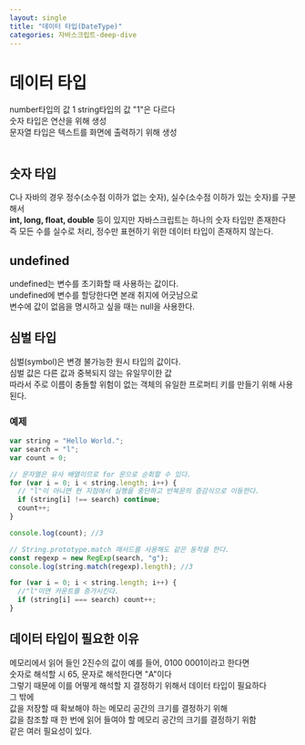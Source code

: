 ```yaml
---
layout: single
title: "데이터 타입(DateType)"
categories: 자바스크립트-deep-dive
---
```


# 데이터 타입

number타입의 값 1 string타입의 값 "1"은 다르다<br>
숫자 타입은 연산을 위해 생성<br>
문자열 타입은 텍스트를 화면에 출력하기 위해 생성
<br>
<br>

## 숫자 타입

C나 자바의 경우 정수(소수점 이하가 없는 숫자), 실수(소수점 이하가 있는 숫자)를 구분해서<br>
<strong>int, long, float, double</strong> 등이 있지만 자바스크립트는 하나의 숫자 타입만 존재한다<br>
즉 모든 수를 실수로 처리, 정수만 표현하기 위한 데이터 타입이 존재하지 않는다.

## undefined

undefined는 변수를 초기화할 때 사용하는 값이다.<br>
undefined에 변수를 할당한다면 본래 취지에 어긋남으로<br>
변수에 값이 없음을 명시하고 싶을 때는 null을 사용한다.

## 심벌 타입

심벌(symbol)은 변경 불가능한 원시 타입의 값이다.<br>
심벌 값은 다른 값과 중복되지 않는 유일무이한 값<br>
따라서 주로 이름이 충돌할 위험이 없는 객체의 유일한 프로퍼티 키를 만들기 위해 사용된다.

### 예제

```javascript
var string = "Hello World.";
var search = "l";
var count = 0;

// 문자열은 유사 배열이므로 for 문으로 순회할 수 있다.
for (var i = 0; i < string.length; i++) {
  // "l"이 아니면 현 지점에서 실행을 중단하고 반복문의 증감식으로 이동한다.
  if (string[i] !== search) continue;
  count++;
}

console.log(count); //3

// String.prototype.match 매서드를 사용해도 같은 동작을 한다.
const regexp = new RegExp(search, "g");
console.log(string.match(regexp).length); //3

for (var i = 0; i < string.length; i++) {
  //"l"이면 카운트를 증가시킨다.
  if (string[i] === search) count++;
}
```

## 데이터 타입이 필요한 이유

메모리에서 읽어 들인 2진수의 값이 예를 들어, 0100 0001이라고 한다면<br>
숫자로 해석할 시 65, 문자로 해석한다면 "A"이다<br>
그렇기 때문에 이를 어떻게 해석할 지 결정하기 위해서 데이터 타입이 필요하다<br>
그 밖에<br>
값을 저장할 때 확보해야 하는 메모리 공간의 크기를 결정하기 위해<br>
값을 참조할 때 한 번에 읽어 들여야 할 메모리 공간의 크기를 결정하기 위함<br>
같은 여러 필요성이 있다.
